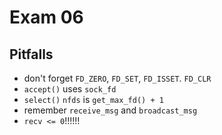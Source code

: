 # Exam 06

## Pitfalls

- don't forget `FD_ZERO`, `FD_SET`, `FD_ISSET`. `FD_CLR`
- `accept()` uses `sock_fd`
- `select()` `nfds` is `get_max_fd() + 1`
- remember `receive_msg` and `broadcast_msg`
- `recv <= 0`!!!!!!
